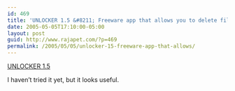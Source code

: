 ```yaml
---
id: 469
title: 'UNLOCKER 1.5 &#8211; Freeware app that allows you to delete files that are in use.'
date: 2005-05-05T17:10:00-05:00
layout: post
guid: http://www.rajapet.com/?p=469
permalink: /2005/05/05/unlocker-15-freeware-app-that-allows/
---
```

[UNLOCKER 1.5](http://ccollomb.free.fr/unlocker/)

I haven&#8217;t tried it yet, but it looks useful.